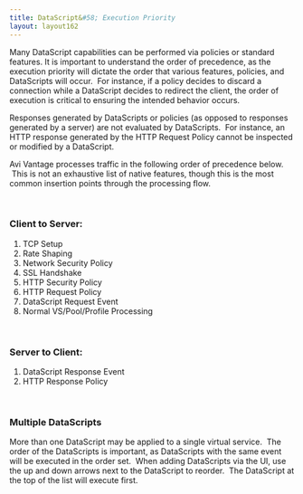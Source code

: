 ```yaml
---
title: DataScript&#58; Execution Priority
layout: layout162
---
```

Many DataScript capabilities can be performed via policies or standard features. It is important to understand the order of precedence, as the execution priority will dictate the order that various features, policies, and DataScripts will occur.  For instance, if a policy decides to discard a connection while a DataScript decides to redirect the client, the order of execution is critical to ensuring the intended behavior occurs.

Responses generated by DataScripts or policies (as opposed to responses generated by a server) are not evaluated by DataScripts.  For instance, an HTTP response generated by the HTTP Request Policy cannot be inspected or modified by a DataScript.

Avi Vantage processes traffic in the following order of precedence below.  This is not an exhaustive list of native features, though this is the most common insertion points through the processing flow.

 

### Client to Server:

<ol> 
 <li>TCP Setup</li> 
 <li>Rate Shaping</li> 
 <li>Network Security Policy</li> 
 <li>SSL Handshake</li> 
 <li>HTTP Security Policy</li> 
 <li>HTTP Request Policy</li> 
 <li>DataScript Request Event</li> 
 <li>Normal VS/Pool/Profile Processing</li> 
</ol> 

 

### Server to Client:

<ol> 
 <li>DataScript Response Event</li> 
 <li>HTTP Response Policy</li> 
</ol> 

 

### Multiple DataScripts

More than one DataScript may be applied to a single virtual service.  The order of the DataScripts is important, as DataScripts with the same event will be executed in the order set.  When adding DataScripts via the UI, use the up and down arrows next to the DataScript to reorder.  The DataScript at the top of the list will execute first.

 
